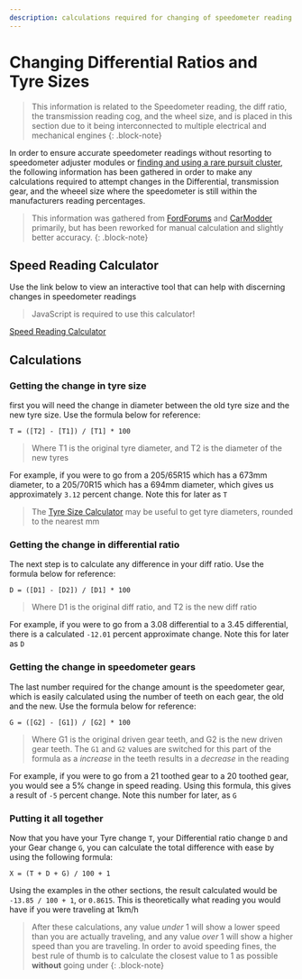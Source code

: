 ```yaml
---
description: calculations required for changing of speedometer reading based on transmission driven gear, diff ratio, and wheel size.
---
```


# Changing Differential Ratios and Tyre Sizes

> This information is related to the Speedometer reading, the diff ratio, the transmission reading cog, and the wheel size, and is placed in this section due to it being interconnected to multiple electrical and mechanical engines
{: .block-note}

In order to ensure accurate speedometer readings without resorting to speedometer adjuster modules or [finding and using a rare pursuit cluster](../../ECUBCM/InstrumentCluster/InstrumentCluster.md#pursuit-cluster---speedometer-calibration), the following information has been gathered in order to make any calculations required to attempt changes in the Differential, transmission gear, and the wheeel size where the speedometer is still within the manufacturers reading percentages.

> This information was gathered from [FordForums](../../Credits.md#sources) and [CarModder](../../Credits.md#sources) primarily, but has been reworked for manual calculation and slightly better accuracy.
{: .block-note}

<div class="printHide">
    <h2>Speed Reading Calculator</h2>
    <p>Use the link below to view an interactive tool that can help with discerning changes in speedometer readings</p>
    <blockquote class="block-note">JavaScript is required to use this calculator!</blockquote>
    <a href="./SpeedReaderCalculator.html">Speed Reading Calculator</a>
</div>

## Calculations

### Getting the change in tyre size

first you will need the change in diameter between the old tyre size and the new tyre size. Use the formula below for reference:

`T = ([T2] - [T1]) / [T1] * 100`

> Where T1 is the original tyre diameter, and T2 is the diameter of the new tyres

For example, if you were to go from a 205/65R15 which has a 673mm diameter, to a 205/70R15 which has a 694mm diameter, which gives us approximately `3.12` percent change. Note this for later as `T`

> The [Tyre Size Calculator](../../Body/WheelTyres/TyreCalculator.html) may be useful to get tyre diameters, rounded to the nearest mm

### Getting the change in differential ratio

The next step is to calculate any difference in your diff ratio. Use the formula below for reference:

`D = ([D1] - [D2]) / [D1] * 100`

> Where D1 is the original diff ratio, and T2 is the new diff ratio

For example, if you were to go from a 3.08 differential to a 3.45 differential, there is a calculated `-12.01` percent approximate change. Note this for later as `D`

### Getting the change in speedometer gears

The last number required for the change amount is the speedometer gear, which is easily calculated using the number of teeth on each gear, the old and the new. Use the formula below for reference:

`G = ([G2] - [G1]) / [G2] * 100`

> Where G1 is the original driven gear teeth, and G2 is the new driven gear teeth. The `G1` and `G2` values are switched for this part of the formula as a *increase* in the teeth results in a *decrease* in the reading

For example, if you were to go from a 21 toothed gear to a 20 toothed gear, you would see a 5% change in speed reading. Using this formula, this gives a result of `-5` percent change. Note this number for later, as `G`

### Putting it all together

Now that you have your Tyre change `T`, your Differential ratio change `D` and your Gear change `G`, you can calculate the total difference with ease by using the following formula:

`X = (T + D + G) / 100 + 1`

Using the examples in the other sections, the result calculated would be `-13.85 / 100 + 1`, or `0.8615`. This is theoretically what reading you would have if you were traveling at 1km/h

> After these calculations, any value *under* 1 will show a lower speed than you are actually traveling, and any value *over* 1 will show a higher speed than you are traveling. In order to avoid speeding fines, the best rule of thumb is to calculate the closest value to 1 as possible **without** going under
{: .block-note}